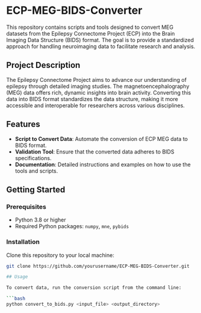 # ECP-MEG-BIDS-Converter

This repository contains scripts and tools designed to convert MEG datasets from the Epilepsy Connectome Project (ECP) into the Brain Imaging Data Structure (BIDS) format. The goal is to provide a standardized approach for handling neuroimaging data to facilitate research and analysis.

## Project Description

The Epilepsy Connectome Project aims to advance our understanding of epilepsy through detailed imaging studies. The magnetoencephalography (MEG) data offers rich, dynamic insights into brain activity. Converting this data into BIDS format standardizes the data structure, making it more accessible and interoperable for researchers across various disciplines.

## Features

- **Script to Convert Data**: Automate the conversion of ECP MEG data to BIDS format.
- **Validation Tool**: Ensure that the converted data adheres to BIDS specifications.
- **Documentation**: Detailed instructions and examples on how to use the tools and scripts.

## Getting Started

### Prerequisites

- Python 3.8 or higher
- Required Python packages: `numpy`, `mne`, `pybids`

### Installation

Clone this repository to your local machine:

```bash
git clone https://github.com/yourusername/ECP-MEG-BIDS-Converter.git

## Usage

To convert data, run the conversion script from the command line:

```bash
python convert_to_bids.py <input_file> <output_directory>
